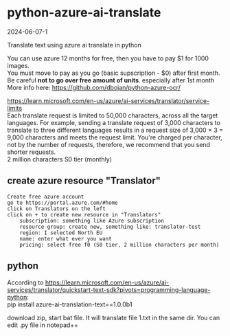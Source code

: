 # python-azure-ai-translate
2024-06-07-1  

Translate text using azure ai translate in python

You can use azure 12 months for free, then you have to pay $1 for 1000 images.  
You must move to pay as you go (basic supscription - $0) after first month.  
Be careful **not to go over free amount of units**. especially after 1st month  
More info here: https://github.com/dbojan/python-azure-ocr/  


https://learn.microsoft.com/en-us/azure/ai-services/translator/service-limits  
Each translate request is limited to 50,000 characters, across all the target languages. For example, sending a translate request of 3,000 characters to translate to three different languages results in a request size of 3,000 × 3 = 9,000 characters and meets the request limit. You're charged per character, not by the number of requests, therefore, we recommend that you send shorter requests.  
2 million characters S0 tier (monthly)


## create azure resource "Translator"


    Create free azure account
    go to https://portal.azure.com/#home
    click on Translators on the left
    click on + to create new resource in "Translators"
        subscription: something like Azure subscription
        resource group: create new, something like: translator-test
        region: I selected North EU
        name: enter what ever you want
        pricing: select free f0 (S0 tier, 2 million characters per month)

## python
According to https://learn.microsoft.com/en-us/azure/ai-services/translator/quickstart-text-sdk?pivots=programming-language-python:  
pip install azure-ai-translation-text==1.0.0b1

download zip, start bat file. It will translate file 1.txt in the same dir.
You can edit .py file in notepad++



